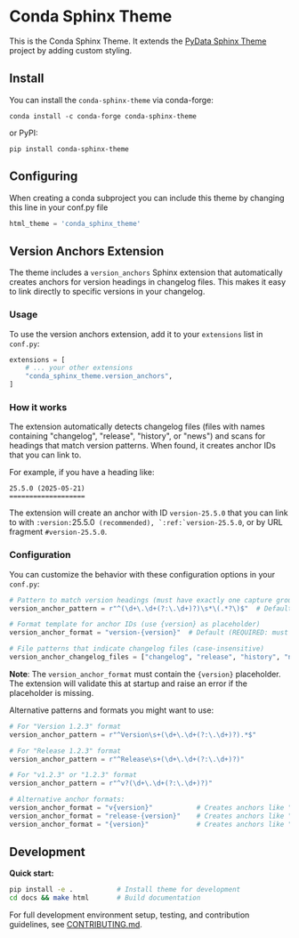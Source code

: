 # Conda Sphinx Theme

This is the Conda Sphinx Theme. It extends the [PyData Sphinx Theme][pydata-sphinx-theme]
project  by adding custom styling.

## Install

You can install the `conda-sphinx-theme` via conda-forge:

```
conda install -c conda-forge conda-sphinx-theme
```

or PyPI:

```
pip install conda-sphinx-theme
```

## Configuring

When creating a conda subproject you can include this theme by changing this
line in your conf.py file

```python
html_theme = 'conda_sphinx_theme'
```

## Version Anchors Extension

The theme includes a `version_anchors` Sphinx extension that automatically creates anchors for version headings in changelog files. This makes it easy to link directly to specific versions in your changelog.

### Usage

To use the version anchors extension, add it to your `extensions` list in `conf.py`:

```python
extensions = [
    # ... your other extensions
    "conda_sphinx_theme.version_anchors",
]
```

### How it works

The extension automatically detects changelog files (files with names containing "changelog", "release", "history", or "news") and scans for headings that match version patterns. When found, it creates anchor IDs that you can link to.

For example, if you have a heading like:

```
25.5.0 (2025-05-21)
===================
```

The extension will create an anchor with ID `version-25.5.0` that you can link to with `:version:`25.5.0`` (recommended), `:ref:`version-25.5.0``, or by URL fragment `#version-25.5.0`.

### Configuration

You can customize the behavior with these configuration options in your `conf.py`:

```python
# Pattern to match version headings (must have exactly one capture group for the version)
version_anchor_pattern = r"^(\d+\.\d+(?:\.\d+)?)\s*\(.*?\)$"  # Default

# Format template for anchor IDs (use {version} as placeholder)
version_anchor_format = "version-{version}"  # Default (REQUIRED: must contain {version})

# File patterns that indicate changelog files (case-insensitive)
version_anchor_changelog_files = ["changelog", "release", "history", "news"]  # Default
```

**Note**: The `version_anchor_format` must contain the `{version}` placeholder. The extension will validate this at startup and raise an error if the placeholder is missing.

Alternative patterns and formats you might want to use:

```python
# For "Version 1.2.3" format
version_anchor_pattern = r"^Version\s+(\d+\.\d+(?:\.\d+)?).*$"

# For "Release 1.2.3" format
version_anchor_pattern = r"^Release\s+(\d+\.\d+(?:\.\d+)?)"

# For "v1.2.3" or "1.2.3" format
version_anchor_pattern = r"^v?(\d+\.\d+(?:\.\d+)?)"

# Alternative anchor formats:
version_anchor_format = "v{version}"           # Creates anchors like "v25.5.0"
version_anchor_format = "release-{version}"    # Creates anchors like "release-25.5.0"
version_anchor_format = "{version}"            # Creates anchors like "25.5.0" (not recommended for HTML4/XHTML)
```

## Development

**Quick start:**

```bash
pip install -e .           # Install theme for development
cd docs && make html       # Build documentation
```

For full development environment setup, testing, and contribution guidelines, see [CONTRIBUTING.md](CONTRIBUTING.md).

[pydata-sphinx-theme]: https://pydata-sphinx-theme.readthedocs.io/en/stable/
